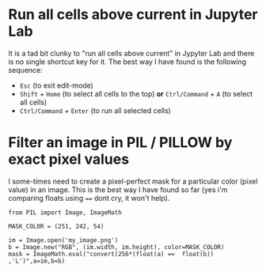 # Run all cells above current in Jupyter Lab

It is a tad bit clunky to "run all cells above current" in Jypyter Lab and there is no single shortcut key for it. 
The best way I have found is the following sequence:
* `Esc` (to exit edit-mode)
* `Shift` + `Home` (to select all cells to the top) **or** `Ctrl/Command` + `A` (to select all cells)
* `Ctrl/Command` + `Enter` (to run all selected cells)

# Filter an image in PIL / PILLOW by exact pixel values

I some-times need to create a pixel-perfect mask for a particular color (pixel value) in an image. This is the best way I have found so far (yes i'm comparing floats using `==` dont cry, it won't help).

```
from PIL import Image, ImageMath

MASK_COLOR = (251, 242, 54)

im = Image.open('my_image.png')
b = Image.new("RGB", (im.width, im.height), color=MASK_COLOR)
mask = ImageMath.eval("convert(256*(float(a) ==  float(b)) ,'L')",a=im,b=b)
```
